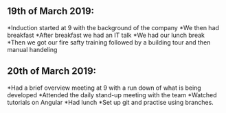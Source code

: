 ## 19th of March 2019: ##
*Induction started at 9 with the background of the company
*We then had breakfast
*After breakfast we had an IT talk
*We had our lunch break
*Then we got our fire safty training followed by a building tour and then manual handeling

## 20th of March 2019: ##
*Had a brief overview meeting at 9 with a run down of what is being developed 
*Attended the daily stand-up meeting with the team 
*Watched tutorials on Angular
*Had lunch
*Set up git and practise using branches.
